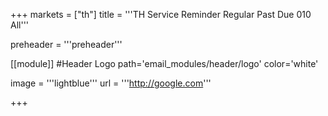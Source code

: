 +++
markets = ["th"]
title = '''TH Service Reminder Regular Past Due 010 All'''

preheader = '''preheader'''

[[module]] #Header Logo
path='email_modules/header/logo'
color='white'

  image = '''lightblue'''
  url = '''http://google.com'''

+++